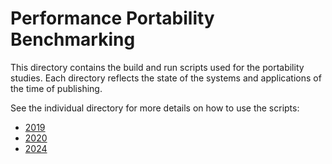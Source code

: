 # Performance Portability Benchmarking

This directory contains the build and run scripts used for the portability studies.
Each directory reflects the state of the systems and applications of the time of publishing.

See the individual directory for more details on how to use the scripts:

* [2019](2019/)
* [2020](2020/)
* [2024](2024/)
